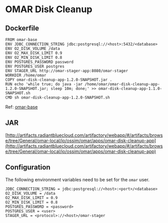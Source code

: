 # OMAR Disk Cleanup

## Dockerfile
```
FROM omar-base
ENV JDBC_CONNECTION_STRING jdbc:postgresql://<host>:5432/<database>
ENV O2_DISK_VOLUME /data
ENV O2_MAX_DISK_LIMIT 0.9
ENV O2_MIN_DISK_LIMIT 0.8
ENV POSTGRES_PASSWORD password
ENV POSTGRES_USER postgres
ENV STAGER_URL http://omar-stager-app:8080/omar-stager
WORKDIR /home/omar
COPY omar-disk-cleanup-app-1.2.0-SNAPSHOT.jar .
RUN echo 'while true; do java -jar /home/omar/omar-disk-cleanup-app-1.2.0-SNAPSHOT.jar; sleep 10m; done;' >> omar-disk-cleanup-app-1.1.0-SNAPSHOT.sh
CMD sh omar-disk-cleanup-app-1.2.0-SNAPSHOT.sh
```
Ref: [omar-base](../../../omar-ossim-base/docs/install-guide/omar-base/)

## JAR
[http://artifacts.radiantbluecloud.com/artifactory/webapp/#/artifacts/browse/tree/General/omar-local/io/ossim/omar/apps/omar-disk-cleanup-app](http://artifacts.radiantbluecloud.com/artifactory/webapp/#/artifacts/browse/tree/General/omar-local/io/ossim/omar/apps/omar-disk-cleanup-app)


## Configuration
The following environment variables need to be set for the `omar` user.
```
JDBC_CONNECTION_STRING = jdbc:postgresql://<host>:<port>/<database>
O2_DISK_VOLUME = /data
O2_MAX_DISK_LIMIT = 0.9
O2_MIN_DISK_LIMIT = 0.8
POSTGRES_PASSWORD = <password>
POSTGRES_USER = <user>
STAGER_URL = <protocol>://<host>/omar-stager
```
